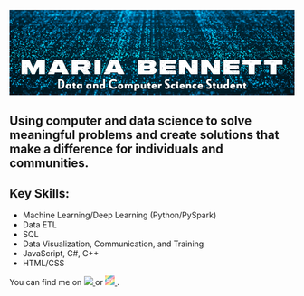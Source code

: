  ![Header](Header.png)

<h2>Using computer and data science to solve meaningful problems and create solutions that make a difference for individuals and communities.</h2>

<h2>Key Skills:</h2>
<ul>
  <li>Machine Learning/Deep Learning (Python/PySpark)</li>
  <li>Data ETL</li>
  <li>SQL</li>
  <li>Data Visualization, Communication, and Training</li>
  <li>JavaScript, C#, C++</li>
  <li>HTML/CSS</li>
</ul>

You can find me on <a href = "https://www.linkedin.com/in/maria-bennett-dev/">
  <image src = "https://github.com/mariabennett-dev/mariabennett-dev/blob/main/li.png" width = "18px"/>
  </a>
  or <a href = "https://dev.to/mariabennett">
  <img src = "https://github.com/mariabennett-dev/mariabennett-dev/blob/main/dev-rainbow.png" width = "17px"/>
  </a>.

